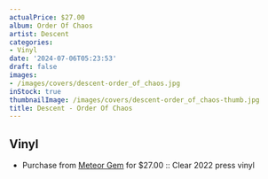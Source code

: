 ```yaml
---
actualPrice: $27.00
album: Order Of Chaos
artist: Descent
categories:
- Vinyl
date: '2024-07-06T05:23:53'
draft: false
images:
- /images/covers/descent-order_of_chaos.jpg
inStock: true
thumbnailImage: /images/covers/descent-order_of_chaos-thumb.jpg
title: Descent - Order Of Chaos
---
```


## Vinyl
* Purchase from [Meteor Gem](https://meteor-gem.com/products/descent-order-of-chaos-lp) for $27.00 :: Clear 2022 press vinyl
